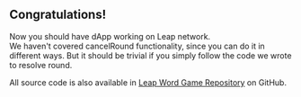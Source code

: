 Congratulations!
---
Now you should have dApp working on Leap network.  
We haven't covered cancelRound functionality, since you can do it in different ways. 
But it should be trivial if you simply follow the code we wrote to resolve round.

All source code is also available in [Leap Word Game Repository](https://github.com/MaxStalker/leap-word-game) on GitHub.
